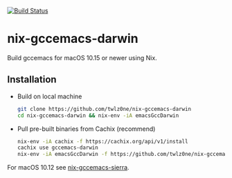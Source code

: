 [![Build Status](https://travis-ci.com/twlz0ne/nix-gccemacs-darwin.svg?branch=master)](https://travis-ci.com/twlz0ne/nix-gccemacs-darwin)

# nix-gccemacs-darwin

Build gccemacs for macOS 10.15 or newer using Nix.

## Installation

- Build on local machine

    ``` sh
    git clone https://github.com/twlz0ne/nix-gccemacs-darwin
    cd nix-gccemacs-darwin && nix-env -iA emacsGccDarwin
    ```

- Pull pre-built binaries from Cachix (recommend)

    ``` sh
    nix-env -iA cachix -f https://cachix.org/api/v1/install
    cachix use gccemacs-darwin
    nix-env -iA emacsGccDarwin -f https://github.com/twlz0ne/nix-gccemacs-darwin/archive/master.zip
    ```

For macOS 10.12 see [nix-gccemacs-sierra](https://github.com/twlz0ne/nix-gccemacs-sierra).

